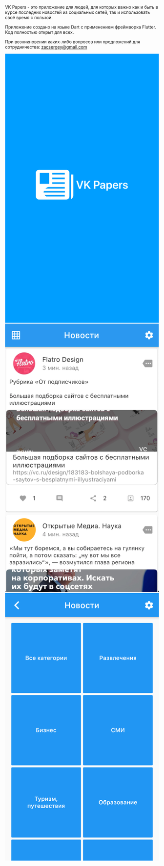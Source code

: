 VK Papers - это приложение для людей, для которых важно как и быть в курсе последних новостей из социальных сетей, так и использовать своё время с пользой.

Приложение создано на языке Dart с применением фреймворка Flutter.
Код полностью открыт для всех.

При возникновении каких-либо вопросов или предложений для сотрудничества: zacsergey@gmail.com

![Alt text](https://github.com/sjbur/vk_papers/blob/master/screenshots/Simulator%20Screen%20Shot%20-%20iPhone%208%20-%202020-12-02%20at%2012.03.17.png "")
![Alt text](https://github.com/sjbur/vk_papers/blob/master/screenshots/%D0%A1%D0%BD%D0%B8%D0%BC%D0%BE%D0%BA%20%D1%8D%D0%BA%D1%80%D0%B0%D0%BD%D0%B0%202020-12-09%20%D0%B2%2012.56.18.png "")
![Alt text](https://github.com/sjbur/vk_papers/blob/master/screenshots/Simulator%20Screen%20Shot%20-%20iPhone%208%20-%202020-12-02%20at%2012.01.57.png "")
